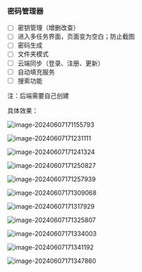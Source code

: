 

### 密码管理器

- [ ] 密钥管理（增删改查）
- [ ] 进入多任务界面，页面变为空白；防止截图
- [ ] 密码生成
- [ ] 文件夹模式
- [ ] 云端同步（登录、注册、更新）
- [ ] 自动填充服务
- [ ] 搜索功能

注：后端需要自己创建

具体效果：

![image-20240607171155793](C:\Users\HP\Desktop\KeySpace\images\image-20240607171155793.png)

![image-20240607171231111](C:\Users\HP\Desktop\KeySpace\images\image-20240607171231111.png)

![image-20240607171241324](C:\Users\HP\Desktop\KeySpace\images\image-20240607171241324.png)

![image-20240607171250827](C:\Users\HP\Desktop\KeySpace\images\image-20240607171250827.png)

![image-20240607171257939](C:\Users\HP\Desktop\KeySpace\images\image-20240607171257939.png)

![image-20240607171309068](C:\Users\HP\Desktop\KeySpace\images\image-20240607171309068.png)

![image-20240607171317929](C:\Users\HP\Desktop\KeySpace\images\image-20240607171317929.png)

![image-20240607171325807](C:\Users\HP\Desktop\KeySpace\images\image-20240607171325807.png)

![image-20240607171334003](C:\Users\HP\Desktop\KeySpace\images\image-20240607171334003.png)

![image-20240607171341192](C:\Users\HP\Desktop\KeySpace\images\image-20240607171341192.png)

![image-20240607171347860](C:\Users\HP\Desktop\KeySpace\images\image-20240607171347860.png)

